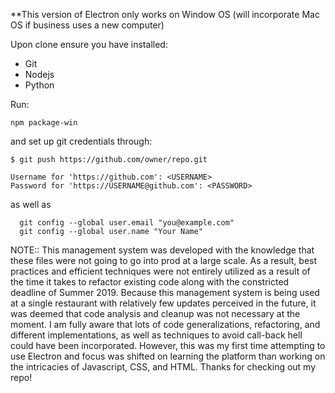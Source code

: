 **This version of Electron only works on Window OS (will incorporate Mac OS if business uses a new computer)

Upon clone ensure you have installed:

- Git
- Nodejs
- Python


Run:

```
npm package-win
```

and set up git credentials through:

```$ git config credential.helper store
$ git push https://github.com/owner/repo.git

Username for 'https://github.com': <USERNAME>
Password for 'https://USERNAME@github.com': <PASSWORD>
```

as well as

```
  git config --global user.email "you@example.com" 
  git config --global user.name "Your Name"
```

NOTE:: This management system was developed with the knowledge that these files were not going to go into prod at a large scale. As a result, best practices and efficient techniques were not entirely utilized as a result of the time it takes to refactor existing code along with the constricted deadline of Summer 2019. Because this management system is being used at a single restaurant with relatively few updates perceived in the future, it was deemed that code analysis and cleanup was not necessary at the moment. I am fully aware that lots of code generalizations, refactoring, and different implementations, as well as techniques to avoid call-back hell could have been incorporated. However, this was my first time attempting to use Electron and focus was shifted on learning the platform than working on the intricacies of Javascript, CSS, and HTML. Thanks for checking out my repo! 
